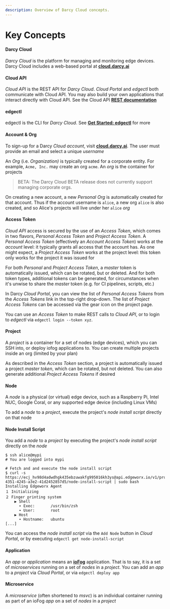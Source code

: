 ```yaml
---
description: Overview of Darcy Cloud concepts.
---
```


# Key Concepts

#### Darcy Cloud

_Darcy Cloud_ is the platform for managing and monitoring edge devices. Darcy Cloud includes a web-based portal at [**cloud.darcy.ai**](https://cloud.darcy.ai)

#### Cloud API

_Cloud API_ is the REST API for _Darcy Cloud_. _Cloud Portal_ and _edgectl_ both communicate with Cloud API. You may also build your own applications that interact directly with Cloud API. See the Cloud API [**REST documentation**](https://api.dev.edgeworx.io/v1/docs)

#### edgectl

edgectl is the CLI for _Darcy Cloud_. See [**Get Started: edgectl**](get-started-edgectl/) for more

#### Account & Org

To sign-up for a Darcy _Cloud_ _account_, visit [**cloud.darcy.ai**](https://cloud.darcy.ai). The user must provide an email and  select a unique _username_

An _Org_ (i.e. _Organization)_ is typically created for a corporate entity. For example, `Acme, Inc.` may create an org `acme`. An _org_ is the container for projects

> BETA: The Darcy Cloud BETA release does not currently support managing corporate orgs.

On creating a new account, a new _Personal Org_ is automatically created for that account. Thus if the account username is `alice`, a new org `alice` is also created, and so Alice's projects will live under her `alice` _org_

#### Access Token

_Cloud API_ access is secured by the use of an _Access Token_, which comes in two flavors, _Personal Access Token_ and _Project Access Token_. A _Personal Access Token_ (effectively an _Account Access Token_) works at the _account_ level: it typically grants all access that the account has. As one might expect, a _Project Access Token_ works at the project level: this token only works for the project it was issued for

For both _Personal_ and _Project Access Token_, a _master_ token is automatically issued, which can be rotated, but or deleted. And for both token types, additional tokens can be generated, for circumstances when it's unwise to share the _master_ token (e.g. for CI pipelines, scripts, etc.)

In Darcy _Cloud Portal_, you can view the list of _Personal Access Tokens_ from the _Access Tokens_ link in the top-right drop-down. The list of _Project Access Tokens_ can be accessed via the gear icon on the project page.

You can use an _Access Token_ to make REST calls to _Cloud API_, or to login to _edgectl_ via `edgectl login --token xyz`.

#### Project

A _project_ is a container for a set of nodes (edge devices), which you can SSH into, or deploy iofog applications to. You can create multiple projects inside an org (limited by your plan)

As described in the _Access Token_ section, a project is automatically issued a project _master token_, which can be rotated, but not deleted. You can also generate additional _Project Access Tokens_ if desired

#### Node

A _node_ is a physical (or virtual) edge device, such as a Raspberry Pi, Intel NUC, Google Coral, or any supported edge device (including Linux VMs)

To add a _node_ to a _project_, execute the project's _node install script_ directly on that node

#### Node Install Script

You add a _node_ to a _project_ by executing the project's _node install script_ directly on the _node_

```
$ ssh alice@mypi
# You are logged into mypi

# Fetch and and execute the node install script
$ curl -s https://ecj_hv98d4adwdhgk435ebzuwakfg995016kh3ys@api.edgeworx.io/v1/project/6077569f-4351-4245-a3e2-41d2452857d5/node-install-script | sudo bash
Installing Edgeworx Agent
１ Initializing
２ Finger printing system
    ▶ Shell
      ∙ Exec:       /usr/bin/zsh
      ∙ User:       root
    ▶ Host
      ∙ Hostname:   ubuntu
[...]
```

You can access the _node install script_ via the `Add Node` button in _Cloud Portal_, or by executing `edgectl get node-install-script`

#### Application

An _app_ or _application_ means an [**ioFog**](https://iofog.org/docs/2/developing-microservices/overview.html) application. That is to say, it is a set of _microservices_ running on a set of _nodes_ in a _project_. You can add an _app_ to a _project_ via _Cloud Portal_, or via `edgectl deploy app`

#### Microservice

A _microservice_ (often shortened to _msvc_) is an individual container running as part of an ioFog _app_ on a set of _nodes_ in a _project_
